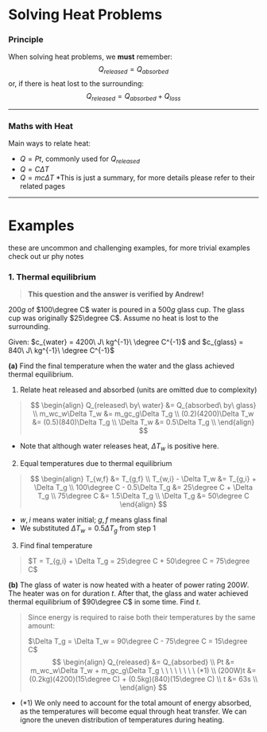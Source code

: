 # Solving Heat Problems

### Principle
When solving heat problems, we **must** remember:
$$Q_{released} = Q_{absorbed}$$
or, if there is heat lost to the surrounding:
$$Q_{released} = Q_{absorbed} + Q_{loss}$$


---

### Maths with Heat
Main ways to relate heat:
- $Q = Pt$, commonly used for $Q_{released}$
- $Q = C\Delta T$
- $Q = mc\Delta T$
\*This is just a summary, for more details please refer to their related pages

---
# Examples
these are uncommon and challenging examples, for more trivial examples check out ur phy notes

### 1. Thermal equilibrium

> **This question and the answer is verified by Andrew!**

$200 g$ of $100\degree C$ water is poured in a $500g$ glass cup. The glass cup was originally $25\degree C$. Assume no heat is lost to the surrounding.

Given: $c_{water} = 4200\ J\ kg^{-1}\ \degree C^{-1}$ and $c_{glass} = 840\ J\ kg^{-1}\ \degree C^{-1}$

**(a)** Find the final temperature when the water and the glass achieved thermal equilibrium.

1. Relate heat released and absorbed (units are omitted due to complexity)
> $$
\begin{align}
Q_{released\ by\ water} &= Q_{absorbed\ by\ glass} \\
m_wc_w\Delta T_w &= m_gc_g\Delta T_g \\
(0.2)(4200)\Delta T_w &= (0.5)(840)\Delta T_g \\
\Delta T_w &= 0.5\Delta T_g \\
\end{align}
$$
- Note that although water releases heat, $\Delta T_w$ is positive here.

2. Equal temperatures due to thermal equilibrium
> $$
\begin{align}
T_{w,f} &= T_{g,f} \\
T_{w,i} - \Delta T_w &= T_{g,i} + \Delta T_g \\
100\degree C - 0.5\Delta T_g &= 25\degree C + \Delta T_g \\
75\degree C &= 1.5\Delta T_g \\
\Delta T_g &= 50\degree C
\end{align}
$$
- $w,i$ means water initial; $g,f$ means glass final
- We substituted $\Delta T_w = 0.5\Delta T_g$ from step 1
3. Find final temperature
> $T = T_{g,i} + \Delta T_g = 25\degree C + 50\degree C = 75\degree C$

**(b)** The glass of water is now heated with a heater of power rating $200W$. The heater was on for duration $t$. After that, the glass and water achieved thermal equilibrium of $90\degree C$ in some time. Find $t$.

> Since energy is required to raise both their temperatures by the same amount:
> 
> $\Delta T_g = \Delta T_w = 90\degree C - 75\degree C = 15\degree C$
$$
\begin{align}
Q_{released} &= Q_{absorbed} \\
Pt &= m_wc_w\Delta T_w + m_gc_g\Delta T_g \ \ \ \ \ \ \ \ (*1) \\
(200W)t &= (0.2kg)(4200)(15\degree C) + (0.5kg)(840)(15\degree C) \\
t &= 63s \\
\end{align}
$$

- $(*1)$ We only need to account for the total amount of energy absorbed, as the temperatures will become equal through heat transfer. We can ignore the uneven distribution of temperatures during heating.
